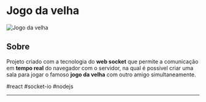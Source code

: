 # Jogo da velha
![Jogo da velha](https://github.com/user-attachments/assets/6d7399d9-5274-46c9-94aa-8915f95955c9)
## Sobre

Projeto criado com a tecnologia do __web socket__ que permite a comunicação em __tempo real__ do navegador com o servidor, na qual é possivel criar uma sala para jogar o famoso __jogo da velha__ com outro amigo simultaneamente.

#react #socket-io #nodejs 

***************

